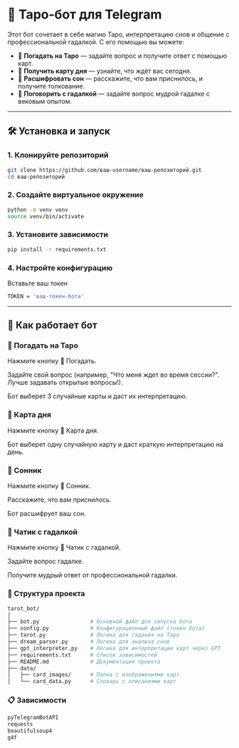 # 🔮 Таро-бот для Telegram

Этот бот сочетает в себе магию Таро, интерпретацию снов и общение с профессиональной гадалкой. С его помощью вы можете:
- 🎴 **Погадать на Таро** — задайте вопрос и получите ответ с помощью карт.
- 🔮 **Получить карту дня** — узнайте, что ждёт вас сегодня.
- 📖 **Расшифровать сон** — расскажите, что вам приснилось, и получите толкование.
- 💬 **Поговорить с гадалкой** — задайте вопрос мудрой гадалке с вековым опытом.

---

## 🛠️ Установка и запуск

### 1. Клонируйте репозиторий
```bash
git clone https://github.com/ваш-username/ваш-репозиторий.git
cd ваш-репозиторий
```

### 2. Создайте виртуальное окружение
```bash
python -m venv venv
source venv/bin/activate
```
### 3. Установите зависимости
```bash
pip install -r requirements.txt
```

### 4. Настройте конфигурацию
Вставьте ваш токен
```bash
TOKEN = 'ваш-токен-бота'
```

---

## 🚀 Как работает бот
### 🎴 Погадать на Таро
Нажмите кнопку 🎴 Погадать.

Задайте свой вопрос (например, "Что меня ждет во время сессии?". Лучше задавать открытые вопросы!).

Бот выберет 3 случайные карты и даст их интерпретацию.

### 🔮 Карта дня
Нажмите кнопку 🔮 Карта дня.

Бот выберет одну случайную карту и даст краткую интерпретацию на день.

### 📖 Сонник
Нажмите кнопку 📖 Сонник.

Расскажите, что вам приснилось.

Бот расшифрует ваш сон.

### 💬 Чатик с гадалкой
Нажмите кнопку 💬 Чатик с гадалкой.

Задайте вопрос гадалке.

Получите мудрый ответ от профессиональной гадалки.


### 📂 Структура проекта
```bash
tarot_bot/
│
├── bot.py                # Основной файл для запуска бота
├── config.py             # Конфигурационный файл (токен бота)
├── tarot.py              # Логика для гадания на Таро
├── dream_parser.py       # Логика для анализа снов
├── gpt_interpreter.py    # Логика для интерпретации карт через GPT
├── requirements.txt      # Список зависимостей
├── README.md             # Документация проекта
├── data/
│   ├── card_images/      # Папка с изображениями карт
│   └── card_data.py      # Словарь с описаниями карт
```

### 📋 Зависимости
```bash
pyTelegramBotAPI
requests
beautifulsoup4
g4f
```
